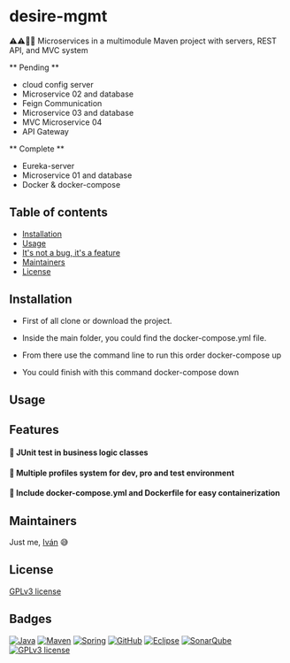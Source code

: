 # desire-mgmt

:warning::warning::construction::construction:  Microservices in a multimodule Maven project with servers, REST API, and MVC system

** Pending **
- cloud config server
- Microservice 02 and database
- Feign Communication
- Microservice 03 and database
- MVC Microservice 04
- API Gateway

** Complete **
- Eureka-server
- Microservice 01 and database
- Docker & docker-compose

## Table of contents

- [Installation](#installation)
- [Usage](#usage)
- [It's not a bug, it's a feature](#features)
- [Maintainers](#maintainers)
- [License](#license)


## Installation

* First of all clone or download the project.

* Inside the main folder, you could find the docker-compose.yml file.

* From there use the command line to run this order
    docker-compose up

* You could finish with this command
    docker-compose down

## Usage



## Features

#### :large_orange_diamond: JUnit test in business logic classes

#### :large_orange_diamond: Multiple profiles system for dev, pro and test environment

#### :large_orange_diamond: Include docker-compose.yml and Dockerfile for easy containerization


## Maintainers

Just me, [Iván](https://github.com/Ivan-Montes) :sweat_smile:


## License

[GPLv3 license](https://choosealicense.com/licenses/gpl-3.0/)


## Badges

[![Java](https://badgen.net/static/JavaSE/17/orange)](https://www.java.com/es/)
[![Maven](https://badgen.net/badge/icon/maven?icon=maven&label&color=red)](https://https://maven.apache.org/)
[![Spring](https://img.shields.io/badge/spring-blue?logo=Spring&logoColor=white)](https://spring.io)
[![GitHub](https://badgen.net/badge/icon/github?icon=github&label)](https://github.com)
[![Eclipse](https://badgen.net/badge/icon/eclipse?icon=eclipse&label)](https://https://eclipse.org/)
[![SonarQube](https://badgen.net/badge/icon/sonarqube?icon=sonarqube&label&color=purple)](https://www.sonarsource.com/products/sonarqube/downloads/)
[![GPLv3 license](https://img.shields.io/badge/License-GPLv3-blue.svg)](https://choosealicense.com/licenses/gpl-3.0/)